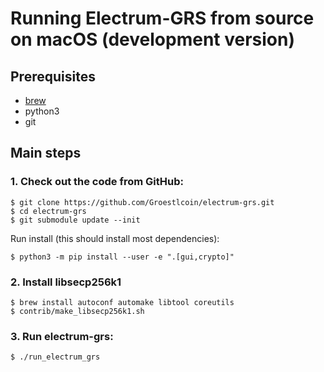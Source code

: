 # Running Electrum-GRS from source on macOS (development version)

## Prerequisites

- [brew](https://brew.sh/)
- python3
- git

## Main steps

### 1. Check out the code from GitHub:
```
$ git clone https://github.com/Groestlcoin/electrum-grs.git
$ cd electrum-grs
$ git submodule update --init
```

Run install (this should install most dependencies):
```
$ python3 -m pip install --user -e ".[gui,crypto]"
```

### 2. Install libsecp256k1
```
$ brew install autoconf automake libtool coreutils
$ contrib/make_libsecp256k1.sh
```

### 3. Run electrum-grs:
```
$ ./run_electrum_grs
```

